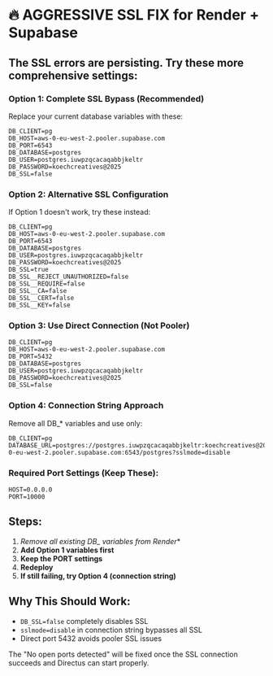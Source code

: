 # 🔥 AGGRESSIVE SSL FIX for Render + Supabase

## The SSL errors are persisting. Try these more comprehensive settings:

### Option 1: Complete SSL Bypass (Recommended)
Replace your current database variables with these:

```
DB_CLIENT=pg
DB_HOST=aws-0-eu-west-2.pooler.supabase.com
DB_PORT=6543
DB_DATABASE=postgres
DB_USER=postgres.iuwpzqcacaqabbjkeltr
DB_PASSWORD=koechcreatives@2025
DB_SSL=false
```

### Option 2: Alternative SSL Configuration
If Option 1 doesn't work, try these instead:

```
DB_CLIENT=pg
DB_HOST=aws-0-eu-west-2.pooler.supabase.com
DB_PORT=6543
DB_DATABASE=postgres
DB_USER=postgres.iuwpzqcacaqabbjkeltr
DB_PASSWORD=koechcreatives@2025
DB_SSL=true
DB_SSL__REJECT_UNAUTHORIZED=false
DB_SSL__REQUIRE=false
DB_SSL__CA=false
DB_SSL__CERT=false
DB_SSL__KEY=false
```

### Option 3: Use Direct Connection (Not Pooler)
```
DB_CLIENT=pg
DB_HOST=aws-0-eu-west-2.pooler.supabase.com
DB_PORT=5432
DB_DATABASE=postgres
DB_USER=postgres.iuwpzqcacaqabbjkeltr
DB_PASSWORD=koechcreatives@2025
DB_SSL=false
```

### Option 4: Connection String Approach
Remove all DB_* variables and use only:
```
DB_CLIENT=pg
DATABASE_URL=postgres://postgres.iuwpzqcacaqabbjkeltr:koechcreatives@2025@aws-0-eu-west-2.pooler.supabase.com:6543/postgres?sslmode=disable
```

### Required Port Settings (Keep These):
```
HOST=0.0.0.0
PORT=10000
```

## Steps:
1. **Remove all existing DB_* variables from Render**
2. **Add Option 1 variables first**
3. **Keep the PORT settings**
4. **Redeploy**
5. **If still failing, try Option 4 (connection string)**

## Why This Should Work:
- `DB_SSL=false` completely disables SSL
- `sslmode=disable` in connection string bypasses all SSL
- Direct port 5432 avoids pooler SSL issues

The "No open ports detected" will be fixed once the SSL connection succeeds and Directus can start properly. 